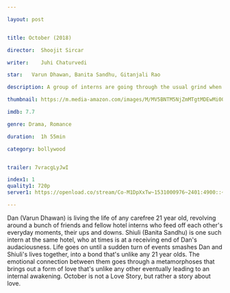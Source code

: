 ```yaml
---

layout: post


title: October (2018)

director:  Shoojit Sircar

writer:    Juhi Chaturvedi

star:   Varun Dhawan, Banita Sandhu, Gitanjali Rao

description: A group of interns are going through the usual grind when suddenly an accident changes their lives. The protagonist can't get let go of it and becomes obsessed with it. What does it all lead to? Is it love or something else?

thumbnail: https://m.media-amazon.com/images/M/MV5BNTM5NjZmMTgtMDEwMi00ZTc3LWIwOTItY2I2NjBiYmZlNzRjXkEyXkFqcGdeQXVyODE5NzE3OTE@._V1_UY268_CR10,0,182,268_AL__QL50.jpg

imdb: 7.7

genre: Drama, Romance 

duration:  1h 55min

category: bollywood


trailer: 7vracgLyJwI

index1: 1
quality1: 720p
server1: https://openload.co/stream/Co-M1DpXxTw~1531000976~2401:4900::~Tpk1hEV2

---
```


Dan (Varun Dhawan) is living the life of any carefree 21 year old, revolving around a bunch of friends and fellow hotel interns who feed off each other's everyday moments, their ups and downs. Shiuli (Banita Sandhu) is one such intern at the same hotel, who at times is at a receiving end of Dan's audaciousness. Life goes on until a sudden turn of events smashes Dan and Shiuli's lives together, into a bond that's unlike any 21 year olds. The emotional connection between them goes through a metamorphoses that brings out a form of love that's unlike any other eventually leading to an internal awakening. October is not a Love Story, but rather a story about love.